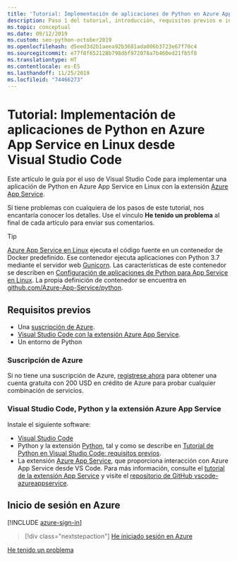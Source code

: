 ```yaml
---
title: 'Tutorial: Implementación de aplicaciones de Python en Azure App Service en Linux desde Visual Studio Code'
description: Paso 1 del tutorial, introducción, requisitos previos e inicio de sesión en Azure.
ms.topic: conceptual
ms.date: 09/12/2019
ms.custom: seo-python-october2019
ms.openlocfilehash: d5eed3d2b1aeea92b3681ada006b3723e67f70c4
ms.sourcegitcommit: e77f8f652128b798dbf972078a7b460ed21fb5f8
ms.translationtype: HT
ms.contentlocale: es-ES
ms.lasthandoff: 11/25/2019
ms.locfileid: "74466273"
---
```

# <a name="tutorial-deploy-python-apps-to-azure-app-service-on-linux-from-visual-studio-code"></a>Tutorial: Implementación de aplicaciones de Python en Azure App Service en Linux desde Visual Studio Code

Este artículo le guía por el uso de Visual Studio Code para implementar una aplicación de Python en Azure App Service en Linux con la extensión [Azure App Service](https://marketplace.visualstudio.com/items?itemName=ms-azuretools.vscode-azureappservice).

Si tiene problemas con cualquiera de los pasos de este tutorial, nos encantaría conocer los detalles. Use el vínculo **He tenido un problema** al final de cada artículo para enviar sus comentarios.

> [!TIP]
> [Azure App Service en Linux](https://docs.microsoft.com/azure/app-service/containers/app-service-linux-intro) ejecuta el código fuente en un contenedor de Docker predefinido. Ese contenedor ejecuta aplicaciones con Python 3.7 mediante el servidor web [Gunicorn](https://gunicorn.org). Las características de este contenedor se describen en [Configuración de aplicaciones de Python para App Service en Linux](https://docs.microsoft.com/azure/app-service/containers/how-to-configure-python). La propia definición de contenedor se encuentra en [github.com/Azure-App-Service/python](https://github.com/Azure-App-Service/python/tree/master/3.7).

## <a name="prerequisites"></a>Requisitos previos

- Una [suscripción de Azure](#azure-subscription).
- [Visual Studio Code con la extensión Azure App Service](#visual-studio-code-python-and-the-azure-app-service-extension).
- Un entorno de Python

### <a name="azure-subscription"></a>Suscripción de Azure

Si no tiene una suscripción de Azure, [regístrese ahora](https://azure.microsoft.com/free/?utm_source=campaign&utm_campaign=vscode-tutorial-appservice-extension&mktingSource=vscode-tutorial-appservice-extension) para obtener una cuenta gratuita con 200 USD en crédito de Azure para probar cualquier combinación de servicios.

### <a name="visual-studio-code-python-and-the-azure-app-service-extension"></a>Visual Studio Code, Python y la extensión Azure App Service

Instale el siguiente software:

- [Visual Studio Code](https://code.visualstudio.com/)
- Python y la extensión [Python](https://marketplace.visualstudio.com/items?itemName=ms-python.python), tal y como se describe en [Tutorial de Python en Visual Studio Code: requisitos previos](https://code.visualstudio.com/docs/python/python-tutorial).
- La extensión [Azure App Service](vscode:extension/ms-azuretools.vscode-azureappservice), que proporciona interacción con Azure App Service desde VS Code. Para más información, consulte el [tutorial de la extensión App Service](https://code.visualstudio.com/tutorials/app-service-extension/getting-started) y visite el [repositorio de GitHub vscode-azureappservice](https://github.com/Microsoft/vscode-azureappservice).

## <a name="sign-in-to-azure"></a>Inicio de sesión en Azure

[!INCLUDE [azure-sign-in](includes/azure-sign-in.md)]

> [!div class="nextstepaction"]
> [He iniciado sesión en Azure](tutorial-deploy-app-service-on-linux-02.md)

[He tenido un problema](https://www.research.net/r/PWZWZ52?tutorial=vscode-appservice-python&step=01-verify-prerequisites)

